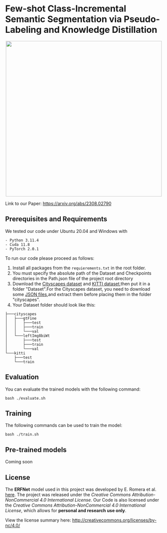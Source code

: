 # Few-shot Class-Incremental Semantic Segmentation via Pseudo-Labeling and Knowledge Distillation

<!-- ![overview](./imgs/overview.svg) -->
<p align="center">
  <img src="./imgs/overview.svg" width="500"/>
</p>


Link to our Paper: https://arxiv.org/abs/2308.02790


## Prerequisites and Requirements
We tested our code under Ubuntu 20.04 and Windows with

    - Python 3.11.4
    - Cuda 11.8
    - PyTorch 2.0.1

To run our code please proceed as follows:
1. Install all packages from the ```requierements.txt``` in the root folder. 
2. You must specify the absolute path of the Dataset and Checkpoints directories in the Path.json file of the project root directory
3. Download the [Cityscapes dataset](https://www.cityscapes-dataset.com/) and [KITTI dataset](https://www.cvlibs.net/datasets/kitti/),then put it in a folder "Dataset".For the Cityscapes dataset, you need to download some [JSON files](https://drive.google.com/file/d/1Y423qcJnYA7QktE73fneNDB6ZR7oBhzA/view?usp=sharing),and extract them before placing them in the folder "cityscapes".
4. Your Dataset folder should look like this:
```
├───cityscapes
│   ├───gtFine
│   │   ├───test
│   │   ├───train
│   │   └───val
│   └───leftImg8biWt
│       ├───test
│       ├───train
│       └───val
└───kitti
    ├───test
    └───train
```

## Evaluation
You can evaluate the trained models with the following command:
```
bash ./evaluate.sh
```

## Training

The following commands can be used to train the model:
```
bash ./train.sh
```

## Pre-trained models
<!-- You can download our pre-trained models here,and unzip to the project root directory. -->
Coming soon


## License

The <b>ERFNet</b> model used in this project was developed by E. Romera et al. <a href="https://github.com/Eromera/erfnet_pytorch">here</a>. The project was released under the *Creative Commons Attribution-NonCommercial 4.0 International License*. Our Code is also licensed under the *Creative Commons Attribution-NonCommercial 4.0 International License*, which allows for <strong>personal and research use only</strong>.

View the license summary here: http://creativecommons.org/licenses/by-nc/4.0/
